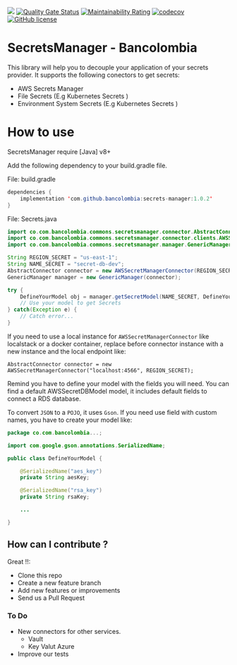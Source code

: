![](https://github.com/bancolombia/secrets-manager/workflows/Java%20CI%20with%20Gradle/badge.svg)
[![Quality Gate Status](https://sonarcloud.io/api/project_badges/measure?project=bancolombia_secrets-manager&metric=alert_status)](https://sonarcloud.io/dashboard?id=bancolombia_secrets-manager)
[![Maintainability Rating](https://sonarcloud.io/api/project_badges/measure?project=bancolombia_secrets-manager&metric=sqale_rating)](https://sonarcloud.io/dashboard?id=bancolombia_secrets-manager)
[![codecov](https://codecov.io/gh/bancolombia/secrets-manager/branch/master/graph/badge.svg)](https://codecov.io/gh/bancolombia/secrets-manager)
[![GitHub license](https://img.shields.io/github/license/Naereen/StrapDown.js.svg)](https://github.com/bancolombia/secrets-manager/blob/master/LICENSE)
# SecretsManager - Bancolombia

This library will help you to decouple your application of your secrets provider. It supports the following conectors to get secrets:

  - AWS Secrets Manager
  - File Secrets (E.g Kubernetes Secrets )
  - Environment System Secrets (E.g Kubernetes Secrets )


# How to use

SecretsManager require [Java] v8+

Add the following dependency to your build.gradle file.

File: build.gradle 
```java
dependencies {
	implementation 'com.github.bancolombia:secrets-manager:1.0.2'
}
```

File: Secrets.java
```java
import co.com.bancolombia.commons.secretsmanager.connector.AbstractConnector;
import co.com.bancolombia.commons.secretsmanager.connector.clients.AWSSecretManagerConnector;
import co.com.bancolombia.commons.secretsmanager.manager.GenericManager;

String REGION_SECRET = "us-east-1";
String NAME_SECRET = "secret-db-dev";
AbstractConnector connector = new AWSSecretManagerConnector(REGION_SECRET);
GenericManager manager = new GenericManager(connector);

try {
	DefineYourModel obj = manager.getSecretModel(NAME_SECRET, DefineYourModel.class);	     
    // Use your model to get Secrets
} catch(Exception e) {
	// Catch error...
}
```

If you need to use a local instance for ```AWSSecretManagerConnector``` like localstack or a docker container, replace before connector instance with a new instance and the local endpoint like:

```
AbstractConnector connector = new AWSSecretManagerConnector("localhost:4566", REGION_SECRET);
```

Remind you have to define your model with the fields you will need. You can find a default AWSSecretDBModel model, it includes default fields to connect a RDS database. 

To convert `JSON`  to a `POJO`, it uses `Gson`.  If you need use field with custom names, you have to create your model like:

```java
package co.com.bancolombia...;

import com.google.gson.annotations.SerializedName;

public class DefineYourModel {

	@SerializedName("aes_key") 
	private String aesKey;

	@SerializedName("rsa_key")
	private String rsaKey;

	...

}
```

## How can I contribute ?

Great !!:

* Clone this repo
* Create a new feature branch
* Add new features or improvements 
* Send us a Pull Request 

### To Do

- New connectors for other services.
  - Vault
  - Key Valut Azure
- Improve our tests
